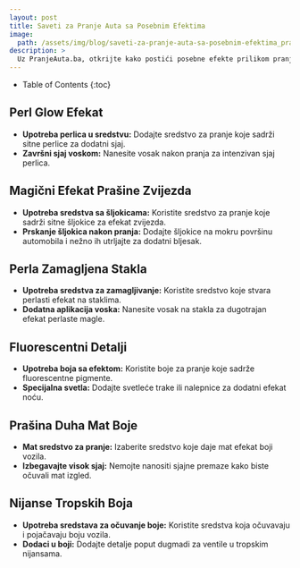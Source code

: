 ```yaml
---
layout: post
title: Saveti za Pranje Auta sa Posebnim Efektima
image: 
  path: /assets/img/blog/saveti-za-pranje-auta-sa-posebnim-efektima_pranje-auta-ba.png
description: >
  Uz PranjeAutа.ba, otkrijte kako postići posebne efekte prilikom pranja automobila. Neka vaše vozilo izgleda spektakularno uz dodatke koji će privući pažnju.
---
```



- Table of Contents
{:toc}


## Perl Glow Efekat

- **Upotreba perlica u sredstvu:** Dodajte sredstvo za pranje koje sadrži sitne perlice za dodatni sjaj.
- **Završni sjaj voskom:** Nanesite vosak nakon pranja za intenzivan sjaj perlica.

## Magični Efekat Prašine Zvijezda

- **Upotreba sredstva sa šljokicama:** Koristite sredstvo za pranje koje sadrži sitne šljokice za efekat zvijezda.
- **Prskanje šljokica nakon pranja:** Dodajte šljokice na mokru površinu automobila i nežno ih utrljajte za dodatni bljesak.

## Perla Zamagljena Stakla

- **Upotreba sredstva za zamagljivanje:** Koristite sredstvo koje stvara perlasti efekat na staklima.
- **Dodatna aplikacija voska:** Nanesite vosak na stakla za dugotrajan efekat perlaste magle.

## Fluorescentni Detalji

- **Upotreba boja sa efektom:** Koristite boje za pranje koje sadrže fluorescentne pigmente.
- **Specijalna svetla:** Dodajte svetleće trake ili nalepnice za dodatni efekat noću.

## Prašina Duha Mat Boje

- **Mat sredstvo za pranje:** Izaberite sredstvo koje daje mat efekat boji vozila.
- **Izbegavajte visok sjaj:** Nemojte nanositi sjajne premaze kako biste očuvali mat izgled.

## Nijanse Tropskih Boja

- **Upotreba sredstava za očuvanje boje:** Koristite sredstva koja očuvavaju i pojačavaju boju vozila.
- **Dodaci u boji:** Dodajte detalje poput dugmadi za ventile u tropskim nijansama.